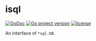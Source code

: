 # isql
[![GoDoc](https://godoc.org/github.com/izumin5210/isql?status.svg)](https://godoc.org/github.com/izumin5210/isql)
[![Go project version](https://badge.fury.io/go/github.com%2Fizumin5210%2Fisql.svg)](https://badge.fury.io/go/github.com%2Fizumin5210%2Fisql)
[![license](https://img.shields.io/github/license/izumin5210/isql.svg)](./LICENSE)

An interface of `*sql.DB`.
